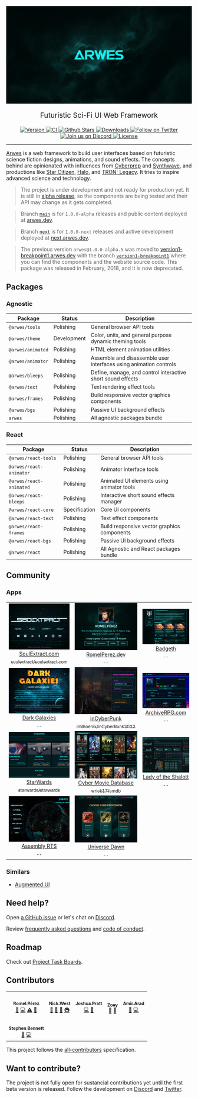 <!-- markdownlint-disable MD033 MD013 MD028 -->

<div align="center">
  <img src="./static/arwes.jpg" alt="Arwes" />
</div>

<p align="center" style="margin-top: 16px; font-size: 1.2rem;">
  Futuristic Sci-Fi UI Web Framework
</p>

<div align="center">
  <a href="https://npmjs.org/package/arwes">
      <img src="https://img.shields.io/npm/v/arwes.svg?style=flat-square" alt="Version" />
  </a>
  <a href="https://github.com/arwes/arwes/actions">
      <img src="https://github.com/arwes/arwes/workflows/ci/badge.svg?style=flat-square" alt="CI" />
  </a>
  <a href="https://github.com/arwes/arwes">
      <img src="https://img.shields.io/github/stars/arwes/arwes.svg?style=flat-square&label=stars" alt="Github Stars" />
  </a>
  <a href="https://npmjs.org/package/arwes">
      <img src="https://img.shields.io/npm/dm/arwes.svg?style=flat-square" alt="Downloads" />
  </a>
  <a href="https://twitter.com/arwesjs">
    <img src="https://img.shields.io/twitter/url?label=ArwesJS&logo=twitter&url=https%3A%2F%2Ftwitter.com%2Farwesjs" alt="Follow on Twitter" />
  </a>
  <a href="https://discord.gg/s5sbTkw">
    <img src="https://img.shields.io/discord/457381046497968128?color=5865F2&logo=discord&logoColor=white" alt="Join us on Discord">
  </a>
  <a href="https://github.com/arwes/arwes/blob/main/LICENSE">
    <img src="https://img.shields.io/github/license/arwes/arwes.svg?maxAge=2592000&style=flat-square" alt="License" />
  </a>
</div>

----

[Arwes](https://arwes.dev) is a web framework to build user interfaces based on
futuristic science fiction designs, animations, and sound effects. The concepts
behind are opinionated with influences from [Cyberprep](https://aesthetics.fandom.com/wiki/Cyberprep)
and [Synthwave](https://en.wikipedia.org/wiki/Synthwave),
and productions like [Star Citizen](http://robertsspaceindustries.com),
[Halo](https://www.halowaypoint.com/en-us/games), and [TRON: Legacy](http://www.imdb.com/title/tt1104001).
It tries to inspire advanced science and technology.

> The project is under development and not ready for production yet. It is still in
[alpha release](https://stackoverflow.com/questions/40067469), so the components
are being tested and their API may change as it gets completed.

> Branch [`main`](https://github.com/arwes/arwes/tree/main) is for `1.0.0-alpha`
releases and public content deployed at [arwes.dev](https://arwes.dev).

> Branch [`next`](https://github.com/arwes/arwes/tree/next) is for `1.0.0-next`
releases and active development deployed at [next.arwes.dev](https://next.arwes.dev).

> The previous version `arwes@1.0.0-alpha.5` was moved to [version1-breakpoint1.arwes.dev](https://version1-breakpoint1.arwes.dev)
with the branch [`version1-breakpoint1`](https://github.com/arwes/arwes/tree/version1-breakpoint1)
where you can find the components and the website source code. This package was
released in February, 2018, and it is now deprecated.

## Packages

### Agnostic

Package | Status | Description
---|---|---
`@arwes/tools` |  Polishing | General browser API tools
`@arwes/theme` | Development | Color, units, and general purpose dynamic theming tools
`@arwes/animated` | Polishing | HTML element animation utilities
`@arwes/animator` | Polishing | Assemble and disassemble user interfaces using animation controls
`@arwes/bleeps` | Polishing | Define, manage, and control interactive short sound effects
`@arwes/text` | Polishing | Text rendering effect tools
`@arwes/frames` | Polishing | Build responsive vector graphics components
`@arwes/bgs` | Polishing | Passive UI background effects
`arwes` | Polishing | All agnostic packages bundle

### React

Package | Status | Description
---|---|---
`@arwes/react-tools` | Polishing | General browser API tools
`@arwes/react-animator` | Polishing | Animator interface tools
`@arwes/react-animated` | Polishing | Animated UI elements using animator tools
`@arwes/react-bleeps` | Polishing | Interactive short sound effects manager
`@arwes/react-core` | Specification | Core UI components
`@arwes/react-text` | Polishing | Text effect components
`@arwes/react-frames` | Polishing | Build responsive vector graphics components
`@arwes/react-bgs` | Polishing | Passive UI background effects
`@arwes/react` | Polishing | All Agnostic and React packages bundle

## Community

### Apps

<!-- ARWES-COMMUNITY-APPS:START -->
<table>
<tr>
<td align="center"><a href="https://soulextract.com"><img src="./static/assets/community/apps/images/soulextract.com.jpg" width="252px;" alt="SoulExtract.com" /></a><br /><a href="https://soulextract.com">SoulExtract.com</a><br /><a href="https://github.com/soulextract/soulextract.com"><sub>soulextract/soulextract.com</sub></a></td>
<td align="center"><a href="https://romelperez.dev"><img src="./static/assets/community/apps/images/romelperez.dev.jpg" width="252px;" alt="RomelPerez.dev" /></a><br /><a href="https://romelperez.dev">RomelPerez.dev</a><br /><sub>--</sub></td>
<td align="center"><a href="https://www.reddit.com/r/reactjs/comments/p6x6j7/show_rreactjs_badgeth_a_scifi_dapp_built_with/"><img src="./static/assets/community/apps/images/badgeth.jpg" width="252px;" alt="Badgeth" /></a><br /><a href="https://www.reddit.com/r/reactjs/comments/p6x6j7/show_rreactjs_badgeth_a_scifi_dapp_built_with/">Badgeth</a><br /><sub>--</sub></td></tr>
<tr><td align="center"><a href="https://darkgalaxies.io"><img src="./static/assets/community/apps/images/darkgalaxies.io.jpg" width="252px;" alt="Dark Galaxies" /></a><br /><a href="https://darkgalaxies.io">Dark Galaxies</a><br /><sub>--</sub></td>
<td align="center"><a href="https://cybersocial.herokuapp.com"><img src="./static/assets/community/apps/images/incyberpunk.jpg" width="252px;" alt="inCyberPunk" /></a><br /><a href="https://cybersocial.herokuapp.com">inCyberPunk</a><br /><a href="https://github.com/inPhoenix/inCyberPunk2022"><sub>inPhoenix/inCyberPunk2022</sub></a></td>
<td align="center"><a href="https://archiverpg.com"><img src="./static/assets/community/apps/images/archiverpg.com.jpg" width="252px;" alt="ArchiveRPG.com" /></a><br /><a href="https://archiverpg.com">ArchiveRPG.com</a><br /><sub>--</sub></td></tr>
<tr><td align="center"><a href="https://blog.starwards.space"><img src="./static/assets/community/apps/images/starwards.jpg" width="252px;" alt="StarWards" /></a><br /><a href="https://blog.starwards.space">StarWards</a><br /><a href="https://github.com/starwards/starwards"><sub>starwards/starwards</sub></a></td>
<td align="center"><a href="https://cmdb.wrick17.com"><img src="./static/assets/community/apps/images/cmdb.wrick17.jpg" width="252px;" alt="Cyber Movie Database" /></a><br /><a href="https://cmdb.wrick17.com">Cyber Movie Database</a><br /><a href="https://github.com/wrick17/cmdb"><sub>wrick17/cmdb</sub></a></td>
<td align="center"><a href="https://www.myxouz.com/2021/12/lady-of-shalott-first-version-of-our-home-dashboard/"><img src="./static/assets/community/apps/images/lady-of-shalott.jpg" width="252px;" alt="Lady of the Shalott" /></a><br /><a href="https://www.myxouz.com/2021/12/lady-of-shalott-first-version-of-our-home-dashboard/">Lady of the Shalott</a><br /><sub>--</sub></td></tr>
<tr><td align="center"><a href="https://www.indiedb.com/games/assembly-rts"><img src="./static/assets/community/apps/images/AssemblyRTS.jpg" width="252px;" alt="Assembly RTS" /></a><br /><a href="https://www.indiedb.com/games/assembly-rts">Assembly RTS</a><br /><sub>--</sub></td>
<td align="center"><a href="https://universe-dawn.com"><img src="./static/assets/community/apps/images/universe-dawn.com.jpg" width="252px;" alt="Universe Dawn" /></a><br /><a href="https://universe-dawn.com">Universe Dawn</a><br /><sub>--</sub></td>
</tr>
</table>
<!-- ARWES-COMMUNITY-APPS:END -->

### Similars

- [Augmented UI](https://augmented-ui.com)

## Need help?

Open [a GitHub issue](https://github.com/arwes/arwes/issues/new/choose) or let's
chat on [Discord](https://discord.gg/s5sbTkw).

Review [frequently asked questions](./FAQ.md) and [code of conduct](./.github/CODE_OF_CONDUCT.md).

## Roadmap

Check out [Project Task Boards](https://github.com/arwes/arwes/projects).

## Contributors

<!-- ALL-CONTRIBUTORS-LIST:START - Do not remove or modify this section -->
<!-- prettier-ignore-start -->
<!-- markdownlint-disable -->
<table>
  <tr>
    <td align="center"><a href="https://RomelPerez.dev"><img src="https://avatars2.githubusercontent.com/u/1393135?v=4?s=140" width="140px;" alt=""/><br /><sub><b>Romel Pérez</b></sub></a><br /><a href="#projectManagement-romelperez" title="Project Management">📆</a> <a href="https://github.com/arwes/arwes/commits?author=romelperez" title="Code">💻</a> <a href="https://github.com/arwes/arwes/commits?author=romelperez" title="Tests">⚠️</a> <a href="https://github.com/arwes/arwes/commits?author=romelperez" title="Documentation">📖</a></td>
    <td align="center"><a href="https://nickwe.st"><img src="https://avatars1.githubusercontent.com/u/3742496?v=4?s=140" width="140px;" alt=""/><br /><sub><b>Nick West</b></sub></a><br /><a href="https://github.com/arwes/arwes/commits?author=njwest" title="Documentation">📖</a> <a href="#ideas-njwest" title="Ideas, Planning, & Feedback">🤔</a> <a href="#research-njwest" title="Research">🔬</a> <a href="#infra-njwest" title="Infrastructure (Hosting, Build-Tools, etc)">🚇</a></td>
    <td align="center"><a href="https://github.com/jdpnielsen"><img src="https://avatars3.githubusercontent.com/u/8746698?v=4?s=140" width="140px;" alt=""/><br /><sub><b>Joshua Pratt</b></sub></a><br /><a href="https://github.com/arwes/arwes/commits?author=jdpnielsen" title="Code">💻</a> <a href="https://github.com/arwes/arwes/pulls?q=is%3Apr+reviewed-by%3Ajdpnielsen" title="Reviewed Pull Requests">👀</a></td>
    <td align="center"><a href="https://github.com/Dessix"><img src="https://avatars.githubusercontent.com/u/434942?v=4?s=140" width="140px;" alt=""/><br /><sub><b>Zoey</b></sub></a><br /><a href="#ideas-Dessix" title="Ideas, Planning, & Feedback">🤔</a> <a href="https://github.com/arwes/arwes/pulls?q=is%3Apr+reviewed-by%3ADessix" title="Reviewed Pull Requests">👀</a></td>
    <td align="center"><a href="https://github.com/amir-arad"><img src="https://avatars.githubusercontent.com/u/6019373?v=4?s=140" width="140px;" alt=""/><br /><sub><b>Amir Arad</b></sub></a><br /><a href="https://github.com/arwes/arwes/issues?q=author%3Aamir-arad" title="Bug reports">🐛</a> <a href="https://github.com/arwes/arwes/commits?author=amir-arad" title="Code">💻</a></td>
  </tr>
  <tr>
    <td align="center"><a href="https://github.com/StephenCodesThings"><img src="https://avatars.githubusercontent.com/u/126058?v=4?s=140" width="140px;" alt=""/><br /><sub><b>Stephen Bennett</b></sub></a><br /><a href="https://github.com/arwes/arwes/issues?q=author%3AStephenCodesThings" title="Bug reports">🐛</a> <a href="https://github.com/arwes/arwes/commits?author=StephenCodesThings" title="Code">💻</a></td>
  </tr>
</table>

<!-- markdownlint-restore -->
<!-- prettier-ignore-end -->

<!-- ALL-CONTRIBUTORS-LIST:END -->

This project follows the [all-contributors](https://github.com/kentcdodds/all-contributors)
specification.

## Want to contribute?

The project is not fully open for sustancial contributions yet until the
first beta version is released. Follow the development on
[Discord](https://discord.gg/s5sbTkw) and [Twitter](https://twitter.com/arwesjs).
